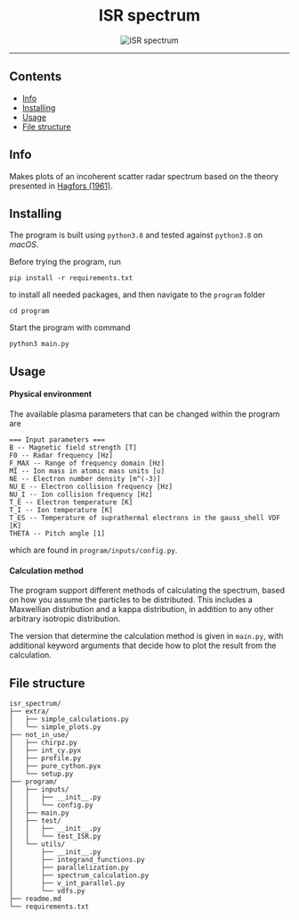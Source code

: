 <h1 align="center">ISR spectrum</h1>
<div align="center">

![ISR spectrum](https://github.com/engeir/code-for-master/workflows/ISR%20spectrum/badge.svg)

</div>

---

## Contents
- [Info](#info)
- [Installing](#installing)
- [Usage](#usage)
- [File structure](#structure)

## Info <a name = "info"></a>
Makes plots of an incoherent scatter radar spectrum based on the theory presented in [Hagfors (1961)](https://agupubs.onlinelibrary.wiley.com/doi/epdf/10.1029/JZ066i006p01699).

## Installing <a name = "installing"></a>
The program is built using `python3.8` and tested against `python3.8` on *macOS*.

Before trying the program, run
```
pip install -r requirements.txt
```
to install all needed packages, and then navigate to the `program` folder
```
cd program
```
Start the program with command
```
python3 main.py
```

## Usage <a name = "usage"></a>
#### Physical environment
The available plasma parameters that can be changed within the program are
```
=== Input parameters ===
B -- Magnetic field strength [T]
F0 -- Radar frequency [Hz]
F_MAX -- Range of frequency domain [Hz]
MI -- Ion mass in atomic mass units [u]
NE -- Electron number density [m^(-3)]
NU_E -- Electron collision frequency [Hz]
NU_I -- Ion collision frequency [Hz]
T_E -- Electron temperature [K]
T_I -- Ion temperature [K]
T_ES -- Temperature of suprathermal electrons in the gauss_shell VDF [K]
THETA -- Pitch angle [1]
```
which are found in `program/inputs/config.py`.

#### Calculation method
The program support different methods of calculating the spectrum, based on how you assume the particles to be distributed. This includes a Maxwellian distribution and a kappa distribution, in addition to any other arbitrary isotropic distribution.

The version that determine the calculation method is given in `main.py`, with additional keyword arguments that decide how to plot the result from the calculation.

## File structure <a name = "structure"></a>
```
isr_spectrum/
├── extra/
│   ├── simple_calculations.py
│   └── simple_plots.py
├── not_in_use/
│   ├── chirpz.py
│   ├── int_cy.pyx
│   ├── profile.py
│   ├── pure_cython.pyx
│   └── setup.py
├── program/
│   ├── inputs/
│   │   ├── __init__.py
│   │   └── config.py
│   ├── main.py
│   ├── test/
│   │   ├── __init__.py
│   │   └── test_ISR.py
│   └── utils/
│       ├── __init__.py
│       ├── integrand_functions.py
│       ├── parallelization.py
│       ├── spectrum_calculation.py
│       ├── v_int_parallel.py
│       └── vdfs.py
├── readme.md
└── requirements.txt
```
